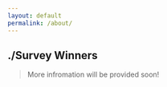 ```yaml
---
layout: default
permalink: /about/
---
```

## ./Survey Winners

> More infromation will be provided soon!
